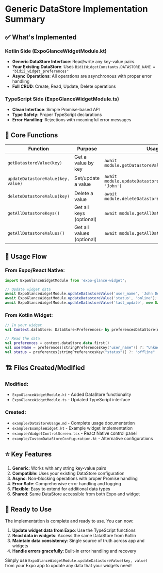# Generic DataStore Implementation Summary

## ✅ What's Implemented

### Kotlin Side (ExpoGlanceWidgetModule.kt)
- **Generic DataStore Interface**: Read/write any key-value pairs
- **Your Existing DataStore**: Uses `BidiiWidgetConstants.DATASTORE_NAME = "bidii_widget_preferences"`
- **Async Operations**: All operations are asynchronous with proper error handling
- **Full CRUD**: Create, Read, Update, Delete operations

### TypeScript Side (ExpoGlanceWidgetModule.ts)
- **Clean Interface**: Simple Promise-based API
- **Type Safety**: Proper TypeScript declarations
- **Error Handling**: Rejections with meaningful error messages

## 🎯 Core Functions

| Function | Purpose | Usage |
|----------|---------|-------|
| `getDatastoreValue(key)` | Get a value by key | `await module.getDatastoreValue('user_name')` |
| `updateDatastoreValue(key, value)` | Set/update a value | `await module.updateDatastoreValue('user_name', 'John')` |
| `deleteDatastoreValue(key)` | Delete a value | `await module.deleteDatastoreValue('old_key')` |
| `getAllDatastoreKeys()` | Get all keys (optional) | `await module.getAllDatastoreKeys()` |
| `getAllDatastoreValues()` | Get all values (optional) | `await module.getAllDatastoreValues()` |

## 🔄 Usage Flow

### From Expo/React Native:
```typescript
import ExpoGlanceWidgetModule from 'expo-glance-widget';

// Update widget data
await ExpoGlanceWidgetModule.updateDatastoreValue('user_name', 'John Doe');
await ExpoGlanceWidgetModule.updateDatastoreValue('status', 'online');
await ExpoGlanceWidgetModule.updateDatastoreValue('last_update', new Date().toISOString());
```

### From Kotlin Widget:
```kotlin
// In your widget
val Context.dataStore: DataStore<Preferences> by preferencesDataStore(name = BidiiWidgetConstants.DATASTORE_NAME)

// Read the data
val preferences = context.dataStore.data.first()
val userName = preferences[stringPreferencesKey("user_name")] ?: "Unknown"
val status = preferences[stringPreferencesKey("status")] ?: "offline"
```

## 🏗️ Files Created/Modified

### Modified:
- `ExpoGlanceWidgetModule.kt` - Added DataStore functionality
- `ExpoGlanceWidgetModule.ts` - Updated TypeScript interface

### Created:
- `example/DataStoreUsage.md` - Complete usage documentation
- `example/ExampleWidget.kt` - Example widget implementation
- `example/WidgetControlScreen.tsx` - React Native control panel
- `example/CustomDataStoreConfiguration.kt` - Alternative configurations

## ⭐ Key Features

1. **Generic**: Works with any string key-value pairs
2. **Compatible**: Uses your existing DataStore configuration  
3. **Async**: Non-blocking operations with proper Promise handling
4. **Error Safe**: Comprehensive error handling and logging
5. **Flexible**: Easy to extend for additional data types
6. **Shared**: Same DataStore accessible from both Expo and widget

## 🚀 Ready to Use

The implementation is complete and ready to use. You can now:

1. **Update widget data from Expo**: Use the TypeScript functions
2. **Read data in widgets**: Access the same DataStore from Kotlin
3. **Maintain data consistency**: Single source of truth across app and widgets
4. **Handle errors gracefully**: Built-in error handling and recovery

Simply use `ExpoGlanceWidgetModule.updateDatastoreValue(key, value)` from your Expo app to update any data that your widgets need!
